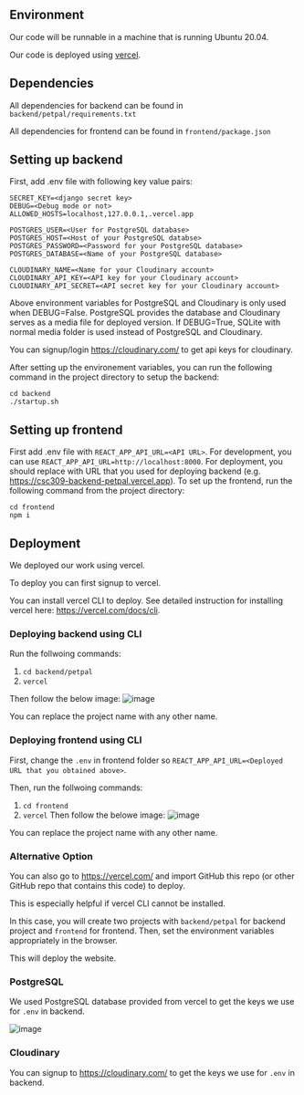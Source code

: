 ## Environment
Our code will be runnable in a machine that is running Ubuntu 20.04. 

Our code is deployed using [vercel](https://vercel.com/). 

## Dependencies

All dependencies for backend can be found in `backend/petpal/requirements.txt`

All dependencies for frontend can be found in `frontend/package.json`

## Setting up backend 

First, add .env file with following key value pairs: 

```
SECRET_KEY=<django secret key> 
DEBUG=<Debug mode or not> 
ALLOWED_HOSTS=localhost,127.0.0.1,.vercel.app

POSTGRES_USER=<User for PostgreSQL database>
POSTGRES_HOST=<Host of your PostgreSQL databse> 
POSTGRES_PASSWORD=<Password for your PostgreSQL database> 
POSTGRES_DATABASE=<Name of your PostgreSQL database> 

CLOUDINARY_NAME=<Name for your Cloudinary account> 
CLOUDINARY_API_KEY=<API key for your Cloudinary account>
CLOUDINARY_API_SECRET=<API secret key for your Cloudinary account>
```

Above environment variables for PostgreSQL and Cloudinary is only used when DEBUG=False. 
PostgreSQL provides the database and Cloudinary serves as a media file for deployed version. 
If DEBUG=True, SQLite with normal media folder is used instead of PostgreSQL and Cloudinary. 

You can signup/login https://cloudinary.com/ to get api keys for cloudinary. 

After setting up the environement variables, you can run the following command in the project directory to setup the backend: 
```
cd backend 
./startup.sh
```

## Setting up frontend

First add .env file with `REACT_APP_API_URL=<API URL>`. 
For development, you can use `REACT_APP_API_URL=http://localhost:8000`. 
For deployment, you should replace with URL that you used for deploying backend (e.g. https://csc309-backend-petpal.vercel.app). 
To set up the frontend, run the following command from the project directory: 

```
cd frontend
npm i
```

## Deployment
We deployed our work using vercel. 

To deploy you can first signup to vercel. 

You can install vercel CLI to deploy.  See detailed instruction for installing vercel here: https://vercel.com/docs/cli.

### Deploying backend using CLI
Run the follwoing commands: 
1. ``cd backend/petpal``
2. ``vercel``

Then follow the below image: 
![image](https://github.com/Kai15116/csc309-petpal/assets/65318176/70fee878-9aac-4d11-964d-5ef6e07cad55)

You can replace the project name with any other name. 

### Deploying frontend using CLI
First, change the `.env` in frontend folder so `REACT_APP_API_URL=<Deployed URL that you obtained above>`. 

Then, run the follwoing commands: 
1. ``cd frontend``
2. ``vercel``
Then follow the belowe image:
![image](https://github.com/Kai15116/csc309-petpal/assets/65318176/e22ec443-1ad6-46d4-aaa8-02cb6aaee04d)

You can replace the project name with any other name. 

### Alternative Option
You can also go to https://vercel.com/ and import GitHub this repo (or other GitHub repo that contains this code) to deploy. 

This is especially helpful if vercel CLI cannot be installed. 

In this case, you will create two projects with ``backend/petpal`` for backend project and ``frontend`` for frontend. 
Then, set the environment variables appropriately in the browser. 

This will deploy the website. 

### PostgreSQL
We used PostgreSQL database provided from vercel to get the keys we use for `.env` in backend. 

![image](https://github.com/Kai15116/csc309-petpal/assets/65318176/30e3c2eb-539a-4d2a-ae82-41b1da9302a1)

### Cloudinary
You can signup to https://cloudinary.com/ to get the keys we use for `.env` in backend. 



